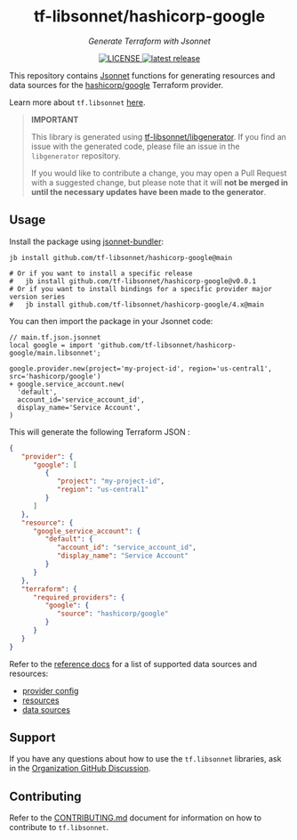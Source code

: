 <h1 align="center">tf-libsonnet/hashicorp-google</h1>

<p align="center">
  <em>Generate Terraform with Jsonnet</em>
</p>

<p align="center">
  <a href="https://github.com/tf-libsonnet/hashicorp-google/blob/main/LICENSE">
    <img alt="LICENSE" src="https://img.shields.io/github/license/tf-libsonnet/hashicorp-google?style=for-the-badge">
  </a>
  <a href="https://github.com/tf-libsonnet/hashicorp-google/releases/latest">
    <img alt="latest release" src="https://img.shields.io/github/v/release/tf-libsonnet/hashicorp-google?style=for-the-badge">
  </a>
</p>

This repository contains [Jsonnet](https://jsonnet.org/) functions for generating resources and data sources for the
[hashicorp/google](https://registry.terraform.io/providers/hashicorp/google) Terraform provider.

Learn more about `tf.libsonnet` [here](https://docs.tflibsonnet.com).

> **IMPORTANT**
>
> This library is generated using [tf-libsonnet/libgenerator](https://github.com/tf-libsonnet/libgenerator). If you find
> an issue with the generated code, please file an issue in the `libgenerator` repository.
>
> If you would like to contribute a change, you may open a Pull Request with a suggested change, but please note that it
> will **not be merged in until the necessary updates have been made to the generator**.

## Usage

Install the package using [jsonnet-bundler](https://github.com/jsonnet-bundler/jsonnet-bundler):

```
jb install github.com/tf-libsonnet/hashicorp-google@main

# Or if you want to install a specific release
#   jb install github.com/tf-libsonnet/hashicorp-google@v0.0.1
# Or if you want to install bindings for a specific provider major version series
#   jb install github.com/tf-libsonnet/hashicorp-google/4.x@main
```

You can then import the package in your Jsonnet code:

```jsonnet
// main.tf.json.jsonnet
local google = import 'github.com/tf-libsonnet/hashicorp-google/main.libsonnet';

google.provider.new(project='my-project-id', region='us-central1', src='hashicorp/google')
+ google.service_account.new(
  'default',
  account_id='service_account_id',
  display_name='Service Account',
)
```

This will generate the following Terraform JSON :

```json
{
   "provider": {
      "google": [
         {
            "project": "my-project-id",
            "region": "us-central1"
         }
      ]
   },
   "resource": {
      "google_service_account": {
         "default": {
            "account_id": "service_account_id",
            "display_name": "Service Account"
         }
      }
   },
   "terraform": {
      "required_providers": {
         "google": {
            "source": "hashicorp/google"
         }
      }
   }
}
```

Refer to the [reference docs](/docs/4.x/README.md) for a list of supported data sources and resources:

- [provider config](/docs/4.x/provider.md)
- [resources](/docs/4.x/README.md)
- [data sources](/docs/4.x/data/index.md)


## Support

If you have any questions about how to use the `tf.libsonnet` libraries, ask in the [Organization GitHub
Discussion](https://github.com/orgs/tf-libsonnet/discussions).


## Contributing

Refer to the [CONTRIBUTING.md](/CONTRIBUTING.md) document for information on how to contribute to `tf.libsonnet`.
